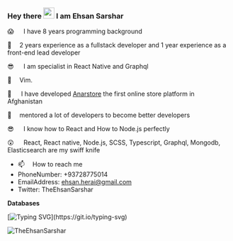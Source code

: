 ### Hey there <img src="https://media.giphy.com/media/hvRJCLFzcasrR4ia7z/giphy.gif" width="25px">  I am Ehsan Sarshar

😱   I have 8 years programming background

🎉   2 years experience as a fullstack developer and 1 year experience as a front-end lead developer

😎   I am specialist in React Native and Graphql

🤔   Vim.

🌟   I have developed [Anarstore](https://anarstore.af/app/) the first online store platform in Afghanistan

💆‍   mentored a lot of developers to become better developers

😎   I know how to React and How to Node.js perfectly

😲   React, React native, Node.js, SCSS, Typescript, Graphql, Mongodb, Elasticsearch are my swiff knife


- 📫   How to reach me
- PhoneNumber: +93728775014
- EmailAddress: ehsan.herai@gmail.com
- Twitter: TheEhsanSarshar

**Databases**


[![Typing SVG](https://readme-typing-svg.herokuapp.com?color=FF006D&size=25&multiline=true&width=700&height=100&lines=Everything+that+can+be+written+in+Javascript.;Will+eventually+be+written+in+Javascript.)](https://git.io/typing-svg)


<p> <img src="https://github-readme-stats.vercel.app/api?username=TheEhsanSarshar&show_icons=true&theme=gotham" alt="TheEhsanSarshar" />
